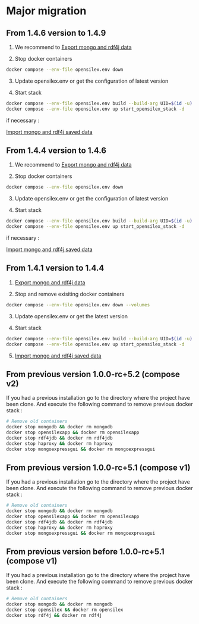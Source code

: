 
# Major migration

## From 1.4.6 version to 1.4.9
 
1. We recommend to [Export mongo and rdf4j data](README.md#export-data)

2. Stop docker containers
```bash
docker compose --env-file opensilex.env down  
```
3. Update opensilex.env or get the configuration of latest version

4. Start stack

```bash
docker compose --env-file opensilex.env build --build-arg UID=$(id -u) --build-arg GID=$(id -g)
docker compose --env-file opensilex.env up start_opensilex_stack -d
```
if necessary : 

[Import mongo and rdf4j saved data](README.md#import-data) 

## From 1.4.4 version to 1.4.6
 
1. We recommend to [Export mongo and rdf4j data](README.md#export-data)

2. Stop docker containers
```bash
docker compose --env-file opensilex.env down  
```
3. Update opensilex.env or get the configuration of latest version

4. Start stack

```bash
docker compose --env-file opensilex.env build --build-arg UID=$(id -u) --build-arg GID=$(id -g)
docker compose --env-file opensilex.env up start_opensilex_stack -d
```
if necessary : 

[Import mongo and rdf4j saved data](README.md#import-data) 

## From 1.4.1 version to 1.4.4

 
1. [Export mongo and rdf4j data](README.md#export-data)

2. Stop and remove exisiting docker containers
```bash
docker compose --env-file opensilex.env down --volumes
```
3. Update opensilex.env or get the latest version

4. Start stack

```bash
docker compose --env-file opensilex.env build --build-arg UID=$(id -u) --build-arg GID=$(id -g)
docker compose --env-file opensilex.env up start_opensilex_stack -d
```

5. [Import mongo and rdf4j saved data](README.md#import-data)





## From previous version 1.0.0-rc+5.2 (compose v2)

If you had a previous installation go to the directory where the project have been clone.
And execute the following command to remove previous docker stack :

```bash
# Remove old containers
docker stop mongodb && docker rm mongodb
docker stop opensilexapp && docker rm opensilexapp
docker stop rdf4jdb && docker rm rdf4jdb
docker stop haproxy && docker rm haproxy
docker stop mongoexpressgui && docker rm mongoexpressgui
```

## From previous version 1.0.0-rc+5.1 (compose v1)

If you had a previous installation go to the directory where the project have been clone.
And execute the following command to remove previous docker stack :

```bash
# Remove old containers
docker stop mongodb && docker rm mongodb
docker stop opensilexapp && docker rm opensilexapp
docker stop rdf4jdb && docker rm rdf4jdb
docker stop haproxy && docker rm haproxy
docker stop mongoexpressgui && docker rm mongoexpressgui
```

## From previous version before 1.0.0-rc+5.1 (compose v1)

If you had a previous installation go to the directory where the project have been clone.
And execute the following command to remove previous docker stack :

```bash
# Remove old containers
docker stop mongodb && docker rm mongodb
docker stop opensilex && docker rm opensilex
docker stop rdf4j && docker rm rdf4j
```
